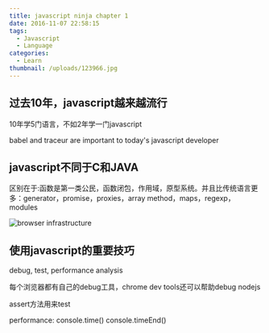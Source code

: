 ```yaml
---
title: javascript ninja chapter 1
date: 2016-11-07 22:58:15
tags:
  - Javascript
  - Language
categories:
  - Learn 
thumbnail: /uploads/123966.jpg
---
```


## 过去10年，javascript越来越流行

10年学5门语言，不如2年学一门javascript

babel and traceur are important to today's javascript developer

## javascript不同于C和JAVA

区别在于:函数是第一类公民，函数闭包，作用域，原型系统。并且比传统语言更多：generator，promise，proxies，array method，maps，regexp，modules

![browser infrastructure](/uploads/jsninja_c1_1.png)

## 使用javascript的重要技巧

debug, test, performance analysis

每个浏览器都有自己的debug工具，chrome dev tools还可以帮助debug nodejs

assert方法用来test

performance: console.time() console.timeEnd()
